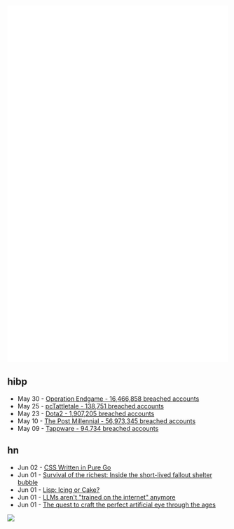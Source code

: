 ![Metrics](https://raw.githubusercontent.com/phixion/phixion/master/metrics.svg)

## hibp

<!--
for https://github.com/phixion/phixion/blob/main/.github/workflows/feeds.yml
-->
<!--START_SECTION:haveibeenpwnd-->
- May 30 - [Operation Endgame - 16,466,858 breached accounts](https://haveibeenpwned.com/PwnedWebsites#OperationEndgame)
- May 25 - [pcTattletale - 138,751 breached accounts](https://haveibeenpwned.com/PwnedWebsites#pcTattletale)
- May 23 - [Dota2 - 1,907,205 breached accounts](https://haveibeenpwned.com/PwnedWebsites#Dota2)
- May 10 - [The Post Millennial - 56,973,345 breached accounts](https://haveibeenpwned.com/PwnedWebsites#ThePostMillennial)
- May 09 - [Tappware - 94,734 breached accounts](https://haveibeenpwned.com/PwnedWebsites#Tappware)
<!--END_SECTION:haveibeenpwnd-->

## hn

<!--
for https://github.com/phixion/phixion/blob/main/.github/workflows/feeds.yml
-->
<!--START_SECTION:hn-->
- Jun 02 - [CSS Written in Pure Go](https://github.com/AccentDesign/gcss)
- Jun 01 - [Survival of the richest: Inside the short-lived fallout shelter bubble](https://thehustle.co/originals/survival-of-the-richest-inside-the-short-lived-fallout-shelter-bubble)
- Jun 01 - [Lisp: Icing or Cake?](https://dthompson.us/posts/lisp-icing-or-cake.html)
- Jun 01 - [LLMs aren't "trained on the internet" anymore](https://allenpike.com/2024/llms-trained-on-internet)
- Jun 01 - [The quest to craft the perfect artificial eye through the ages](https://www.popsci.com/health/artificial-eye-history/)
<!--END_SECTION:hn-->

<!--
for https://yhype.me
-->
![](https://hit.yhype.me/github/profile?user_id=13013670)
